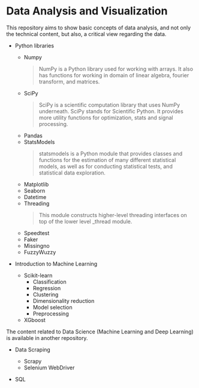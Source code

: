 # Data Analysis and Visualization

This repository aims to show basic concepts of data analysis, and not only the technical content, but also, a critical view regarding the data.

* Python libraries
	* Numpy
		> NumPy is a Python library used for working with arrays. It also has functions for working in domain of linear algebra, fourier transform, and matrices.
	* SciPy
		> SciPy is a scientific computation library that uses NumPy underneath. SciPy stands for Scientific Python. It provides more utility functions for optimization, stats and signal processing.
	* Pandas
	* StatsModels
		> statsmodels is a Python module that provides classes and functions for the estimation of many different statistical models, as well as for conducting statistical tests, and statistical data exploration.
	* Matplotlib
	* Seaborn
	* Datetime
	* Threading
		> This module constructs higher-level threading interfaces on top of the lower level _thread module.
	* Speedtest
	* Faker
	* Missingno
	* FuzzyWuzzy

* Introduction to Machine Learning
	* Scikit-learn
		+ Classification
		+ Regression
		+ Clustering
		+ Dimensionality reduction
		+ Model selection
		+ Preprocessing
	* XGboost

The content related to Data Science (Machine Learning and Deep Learning) is available in another repository.

* Data Scraping
	* Scrapy
	* Selenium WebDriver

* SQL
